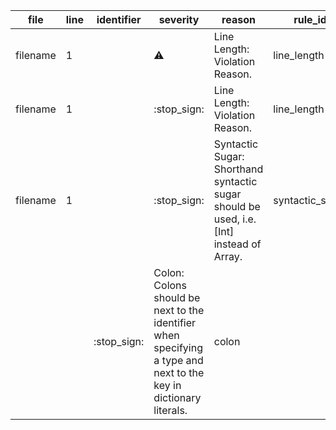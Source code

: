 file | line | identifier | severity | reason | rule_id
--- | --- | --- | --- | --- | ---
filename | 1 |  | :warning: | Line Length: Violation Reason. | line_length
filename | 1 |  | :stop\_sign: | Line Length: Violation Reason. | line_length
filename | 1 |  | :stop\_sign: | Syntactic Sugar: Shorthand syntactic sugar should be used, i.e. [Int] instead of Array<Int>. | syntactic_sugar
 |  |  | :stop\_sign: | Colon: Colons should be next to the identifier when specifying a type and next to the key in dictionary literals. | colon